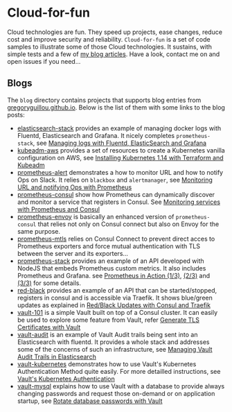 # Cloud-for-fun

Cloud technologies are fun. They speed up projects, ease changes, reduce cost
and improve security and reliability. `Cloud-for-fun` is a set of code samples
to illustrate some of those Cloud technologies. It sustains, with simple tests
and a few of [my blog articles](https://gregoryguillou.github.io). Have a look,
contact me on and open issues if you need...

## Blogs

The `blog` directory contains projects that supports blog entries from
[gregoryguillou.github.io](https://gregoryguillou.github.io). Below is the list
of them with some links to the blog posts:

- [elasticsearch-stack](https://github.com/gregoryguillou/cloud-for-fun/tree/master/blog/elasticsearch-stack)
  provides an example of managing docker logs with Fluentd, Elasticsearch and
  Grafana. It nicely completes `prometheus-stack`, see
  [Managing logs with Fluentd, ElasticSearch and Grafana](https://gregoryguillou.github.io/2019-01/docker-fluentd-elastic/)
- [kubeadm-aws](https://github.com/gregoryguillou/cloud-for-fun/tree/master/blog/kubeadm-aws)
  provides a set of resources to create a Kubernetes vanilla configuration
  on AWS, see
  [Installing Kubernetes 1.14 with Terraform and Kubeadm](https://gregoryguillou.github.io/2019-04/kubeadm-aws)
- [prometheus-alert](https://github.com/gregoryguillou/cloud-for-fun/tree/master/blog/prometheus-alert)
  demonstrates a how to monitor URL and how to notify Ops on Slack. It relies
  on `blackbox` and `alertmanager`, see
  [Monitoring URL and notifying Ops with Prometheus](https://gregoryguillou.github.io/2019-02/prometheus-alert/)
- [prometheus-consul](https://github.com/gregoryguillou/cloud-for-fun/tree/master/blog/prometheus-consul)
  show how Prometheus can dynamically discover and monitor a service that
  registers in Consul. See
  [Monitoring services with Prometheus and Consul](https://gregoryguillou.github.io/2019-02/prometheus-consul/)
- [prometheus-envoy](https://github.com/gregoryguillou/cloud-for-fun/tree/master/blog/prometheus-envoy)
  is basically an enhanced version of `prometheus-consul` that relies not only
  on Consul connect but also on Envoy for the same purpose.
- [prometheus-mtls](https://github.com/gregoryguillou/cloud-for-fun/tree/master/blog/prometheus-mtls)
  relies on Consul Connect to prevent direct acces to Prometheus exporters and
  force mutual authentication with TLS between the server and its exporters... 
- [prometheus-stack](https://github.com/gregoryguillou/cloud-for-fun/tree/master/blog/prometheus-stack)
  provides an example of an API developed with NodeJS that embeds Prometheus
  custom metrics. It also includes Prometheus and Grafana. see [Prometheus in Action (1/3)](https://gregoryguillou.github.io/2019-01/prometheus-configuration/),
  [(2/3)](https://gregoryguillou.github.io/2019-01/prometheus-application/) and
  [(3/3)](https://gregoryguillou.github.io/2019-01/prometheus-grafana/) for
  some details.
- [red-black](https://github.com/gregoryguillou/cloud-for-fun/tree/master/blog/red-black)
  provides an example of an API that can be started/stopped, registers in
  consul and is accessible via Traefik. It shows blue/green updates as explained in
  [Red/Black Updates with Consul and Traefik](https://gregoryguillou.github.io/2019-01/red-black-update/)
- [vault-101](https://github.com/gregoryguillou/cloud-for-fun/tree/master/blog/vault-101)
  is a simple Vault built on top of a Consul cluster. It can easily be used
  to explore some feature from Vault, refer
  [Generate TLS Certificates with Vault](https://gregoryguillou.github.io/2019-01/vault-101/)
- [vault-audit](https://github.com/gregoryguillou/cloud-for-fun/tree/master/blog/vault-audit)
  is an example of Vault Audit trails being sent into an Elasticsearch with
  fluentd. It provides a whole stack and addresses some of the concerns of
  such an infrastructure, see
  [Managing Vault Audit Trails in Elasticsearch](https://gregoryguillou.github.io/2019-02/vault-audit/)
- [vault-kubernetes](https://github.com/gregoryguillou/cloud-for-fun/tree/master/blog/vault-kubernetes)
  demonstrates how to use Vault's Kubernetes Authentication Method quite easily. For
  more detailled instructions, see
  [Vault's Kubernetes Authentication](https://gregoryguillou.github.io/2019-02/vault-kubernetes/)
- [vault-mysql](https://github.com/gregoryguillou/cloud-for-fun/tree/master/blog/vault-mysql)
  explains how to use Vault with a database to provide always changing
  passwords and request those on-demand or on application startup, see
  [Rotate database passwords with Vault](https://gregoryguillou.github.io/2019-01/vault-mysql/)
